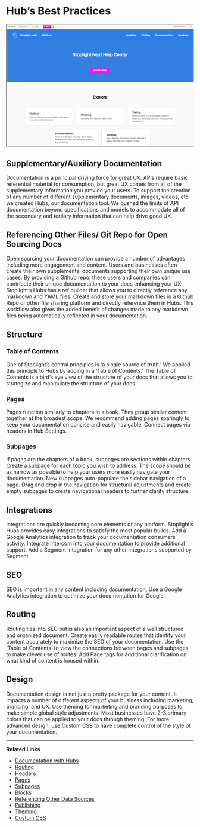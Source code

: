 # Hub’s Best Practices 

![Hub of Hubs](https://github.com/stoplightio/docs/blob/develop/assets/images/hubofhubs.png?raw=true)

## Supplementary/Auxiliary Documentation 
Documentation is a principal driving force for great UX. APIs require basic referential material for consumption, but great UX comes from all of the supplementary information you provide your users.  To support the creation of any number of different supplementary documents, images, videos, etc. we created Hubs, our documentation tool. We pushed the limits of API documentation beyond specifications and models to accommodate all of the secondary and tertiary information that can help drive good UX. 

## Referencing Other Files/ Git Repo for Open Sourcing Docs  
Open sourcing your documentation can provide a number of advantages including more engagement and content. Users and businesses often create their own supplemental documents supporting their own unique use cases. By providing a Github repo, these users and companies can contribute their unique documentation to your docs enhancing your UX. Stoplight’s Hubs has a ref builder that allows you to directly reference any markdown and YAML files. Create and store your markdown files in a Github Repo or other file sharing platform and directly reference them in Hubs. This workflow also gives the added benefit of changes made to any markdown files being automatically reflected in your documentation.  

## Structure 

### Table of Contents 
One of Stoplight’s central principles is ‘a single source of truth.’ We applied this principle to Hubs by adding in a ‘Table of Contents.’ The Table of Contents is a bird’s eye view of the structure of your docs that allows you to strategize and manipulate the structure of your docs. 

### Pages
Pages function similarly to chapters in a book. They group similar content together at the broadest scope. We recommend adding pages sparingly to keep your documentation concise and easily navigable. Connect pages via headers in Hub Settings.  

### Subpages  
If pages are the chapters of a book, subpages are sections within chapters. Create a subpage for each topic you wish to address. The scope should be as narrow as possible to help your users more easily navigate your documentation. New subpages auto-populate the sidebar navigation of a page. Drag and drop in the navigation for structural adjustments and create empty subpages to create navigational headers to further clarify structure. 

## Integrations 
Integrations are quickly becoming core elements of any platform. Stoplight’s Hubs provides easy integrations to satisfy the most popular builds. Add a Google Analytics integration to track your documentation consumers activity. Integrate Intercom into your documentation to provide additional support. Add a Segment integration for any other integrations supported by Segment.  

## SEO 
SEO is important in any content including documentation. Use a Google Analytics integration to optimize your documentation for Google.  

## Routing 
Routing ties into SEO but is also an important aspect of a well structured and organized document. Create easily readable routes that identify your content accurately to maximize the SEO of your documentation. Use the ‘Table of Contents’ to view the connections between pages and subpages to make clever use of routes. Add Page tags for additional clarification on what kind of content is housed within. 

## Design
Documentation design is not just a pretty package for your content. It impacts a number of different aspects of your business including marketing, branding, and UX. Use theming for marketing and branding purposes to make simple global style adjustments. Most businesses have 2-3 primary colors that can be applied to your docs through theming. For more advanced design, use Custom CSS to have complete control of the style of your documentation. 

---
**Related Links**
- [Documentation with Hubs](/documentation/introduction)
- [Routing](/documentation/getting-started/routing)
- [Headers](/documentation/getting-started/header-footer)
- [Pages](/documentation/getting-started/pages)
- [Subpages](/documentation/getting-started/subpages)
- [Blocks](/documentation/blocks)
- [Referencing Other Data Sources](/documentation/referencing-other-data-sources)
- [Publishing](/documentation/publishing)
- [Theming](/documentation/design/theming)
- [Custom CSS](/documentation/design/custom-css)

